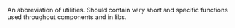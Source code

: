 An abbreviation of utilities. Should contain very short and specific functions used throughout components and in libs.
